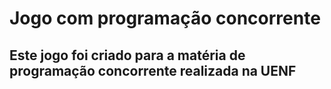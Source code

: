 # Jogo com programação concorrente

## Este jogo foi criado para a matéria de programação concorrente realizada na UENF
